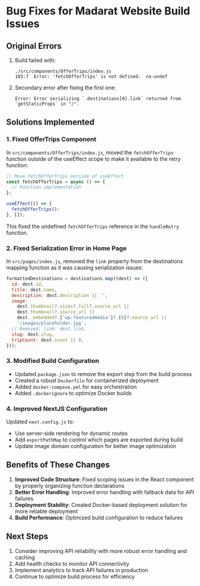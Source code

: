 # Bug Fixes for Madarat Website Build Issues

## Original Errors

1. Build failed with:
   ```
   ./src/components/OfferTrips/index.js
   183:7  Error: 'fetchOfferTrips' is not defined.  no-undef
   ```

2. Secondary error after fixing the first one:
   ```
   Error: Error serializing `.destinations[0].link` returned from `getStaticProps` in "/".
   ```

## Solutions Implemented

### 1. Fixed OfferTrips Component

In `src/components/OfferTrips/index.js`, moved the `fetchOfferTrips` function outside of the useEffect scope to make it available to the retry function:

```javascript
// Move fetchOfferTrips outside of useEffect
const fetchOfferTrips = async () => {
  // Function implementation
};

useEffect(() => {
  fetchOfferTrips();
}, []);
```

This fixed the undefined `fetchOfferTrips` reference in the `handleRetry` function.

### 2. Fixed Serialization Error in Home Page

In `src/pages/index.js`, removed the `link` property from the destinations mapping function as it was causing serialization issues:

```javascript
formattedDestinations = destinations.map((dest) => ({
  id: dest.id,
  title: dest.name,
  description: dest.description || '',
  image:
    dest.thumbnail?.sizes?.full?.source_url ||
    dest.thumbnail?.source_url ||
    dest._embedded?.['wp:featuredmedia']?.[0]?.source_url ||
    '/images/placeholder.jpg',
  // Removed: link: dest.link,
  slug: dest.slug,
  tripCount: dest.count || 0,
}));
```

### 3. Modified Build Configuration

- Updated `package.json` to remove the export step from the build process
- Created a robust `Dockerfile` for containerized deployment
- Added `docker-compose.yml` for easy orchestration
- Added `.dockerignore` to optimize Docker builds

### 4. Improved NextJS Configuration

Updated `next.config.js` to:
- Use server-side rendering for dynamic routes
- Add `exportPathMap` to control which pages are exported during build
- Update image domain configuration for better image optimization

## Benefits of These Changes

1. **Improved Code Structure**: Fixed scoping issues in the React component by properly organizing function declarations
2. **Better Error Handling**: Improved error handling with fallback data for API failures
3. **Deployment Stability**: Created Docker-based deployment solution for more reliable deployment
4. **Build Performance**: Optimized build configuration to reduce failures

## Next Steps

1. Consider improving API reliability with more robust error handling and caching
2. Add health checks to monitor API connectivity
3. Implement analytics to track API failures in production
4. Continue to optimize build process for efficiency 